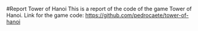 #Report Tower of Hanoi
This is a report of the code of the game Tower of Hanoi. Link for the game code: https://github.com/pedrocaete/tower-of-hanoi
